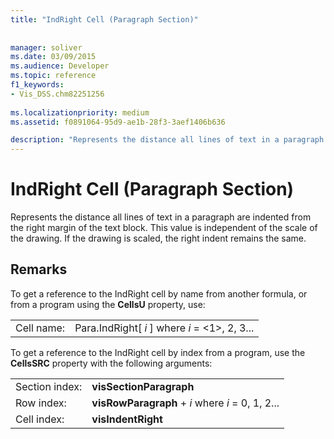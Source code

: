 ```yaml
---
title: "IndRight Cell (Paragraph Section)"
 
 
manager: soliver
ms.date: 03/09/2015
ms.audience: Developer
ms.topic: reference
f1_keywords:
- Vis_DSS.chm82251256
 
ms.localizationpriority: medium
ms.assetid: f0891064-95d9-ae1b-28f3-3aef1406b636

description: "Represents the distance all lines of text in a paragraph are indented from the right margin of the text block. This value is independent of the scale of the drawing. If the drawing is scaled, the right indent remains the same."
---
```


# IndRight Cell (Paragraph Section)

Represents the distance all lines of text in a paragraph are indented from the right margin of the text block. This value is independent of the scale of the drawing. If the drawing is scaled, the right indent remains the same.
  
## Remarks

To get a reference to the IndRight cell by name from another formula, or from a program using the **CellsU** property, use: 
  
|||
|:-----|:-----|
| Cell name:  <br/> | Para.IndRight[  *i*  ]            where  *i*  = <1>, 2, 3...  <br/> |
   
To get a reference to the IndRight cell by index from a program, use the **CellsSRC** property with the following arguments: 
  
|||
|:-----|:-----|
| Section index:  <br/> |**visSectionParagraph** <br/> |
| Row index:  <br/> |**visRowParagraph** +  *i*            where  *i*  = 0, 1, 2...  <br/> |
| Cell index:  <br/> |**visIndentRight** <br/> |
   

